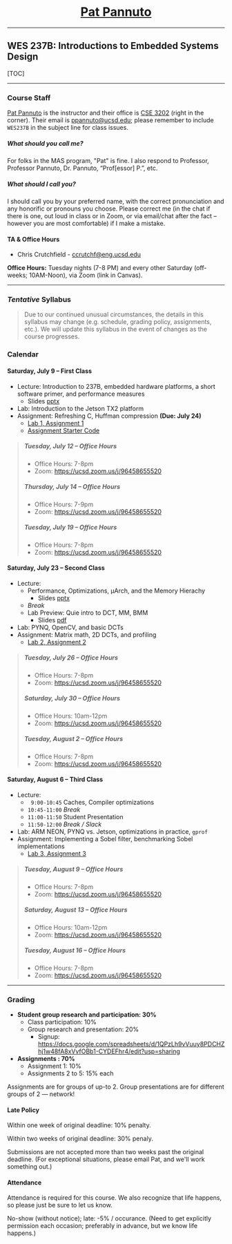 <div align="center">
<h1><a href="/">Pat Pannuto</a></h1>
</div>

---

<h2>WES 237B: Introductions to Embedded Systems Design</h2>

<!--
## Overview

### Learning Goals

---
-->

[TOC]

---

### Course Staff

[Pat Pannuto](https://patpannuto.com) is the instructor and their office is [CSE 3202](https://cse.ucsd.edu/about/floormaps) (right in the corner).
Their email is [ppannuto@ucsd.edu](mailto:ppannuto@ucsd.edu?Subject=CSE141:);
please remember to include `WES237B` in the subject line for class issues.

##### What should you call me?
For folks in the MAS program, "Pat" is fine.
I also respond to Professor, Professor Pannuto, Dr. Pannuto, &ldquo;Prof[essor] P.&rdquo;, etc.

##### What should I call you?
I should call you by your preferred name, with the correct pronunciation and any honorific or pronouns you choose.
Please correct me (in the chat if there is one, out loud in class or in Zoom, or via email/chat after the fact – however you are most comfortable) if I make a mistake.


#### TA & Office Hours

 - Chris Crutchfield - ccrutchf@eng.ucsd.edu

**Office Hours:** Tuesday nights (7-8 PM) and every other Saturday (off-weeks; 10AM-Noon), via Zoom (link in Canvas).


---


### _Tentative_ Syllabus

> Due to our continued unusual circumstances, the details in this syllabus may
> change (e.g. schedule, grading policy, assignments, etc.). We will update
> this syllabus in the event of changes as the course progresses.


### Calendar

#### **Saturday, July 9** &ndash; First Class

 - Lecture: Introduction to 237B, embedded hardware platforms, a short software primer, and performance measures
     - Slides [pptx](wes237b-su22-01-Intro_HWandHuffman.pptx)
 - Lab: Introduction to the Jetson TX2 platform
 - Assignment: Refreshing C, Huffman compression **(Due: July 24)**
     - [Lab 1, Assignment 1](assignment1.html)
     - [Assignment Starter Code](wes237b-a1-huffman.zip)

> ##### **Tuesday, July 12** &ndash; Office Hours
>  - Office Hours: 7-8pm
>  - Zoom: https://ucsd.zoom.us/j/96458655520
> ##### **Thursday, July 14** &ndash; Office Hours
>  - Office Hours: 7-9pm
>  - Zoom: https://ucsd.zoom.us/j/96458655520
> ##### **Tuesday, July 19** &ndash; Office Hours
>  - Office Hours: 7-8pm
>  - Zoom: https://ucsd.zoom.us/j/96458655520

#### **Saturday, July 23** &ndash; Second Class

 - Lecture:
     - Performance, Optimizations, µArch, and the Memory Hierachy
         - Slides [pptx](wes237b-su22-02-Performance_Optimization_Jpg.pptx)
     - _Break_
     - Lab Preview: Quie intro to DCT, MM, BMM
         - Slides [pdf](wes237b-su22-02-LabPrimer.pdf)
 - Lab: PYNQ, OpenCV, and basic DCTs
 - Assignment: Matrix math, 2D DCTs, and profiling
     - [Lab 2, Assignment 2](assignment2/)

> ##### **Tuesday, July 26** &ndash; Office Hours
>  - Office Hours: 7-8pm
>  - Zoom: https://ucsd.zoom.us/j/96458655520
> ##### **Saturday, July 30** &ndash; Office Hours
>  - Office Hours: 10am-12pm
>  - Zoom: https://ucsd.zoom.us/j/96458655520
> ##### **Tuesday, August 2** &ndash; Office Hours
>  - Office Hours: 7-8pm
>  - Zoom: https://ucsd.zoom.us/j/96458655520

#### **Saturday, August 6** &ndash; Third Class

 - Lecture:
     - ` 9:00-10:45` Caches, Compiler optimizations
     - `10:45-11:00` _Break_
     - `11:00-11:50` Student Presentation
     - `11:50-12:00` _Break / Slack_
 - Lab: ARM NEON, PYNQ vs. Jetson, optimizations in practice, `gprof`
 - Assignment: Implementing a Sobel filter, benchmarking Sobel implementations
     - [Lab 3, Assignment 3](assignment3/)

> ##### **Tuesday, August 9** &ndash; Office Hours
>  - Office Hours: 7-8pm
>  - Zoom: https://ucsd.zoom.us/j/96458655520
> ##### **Saturday, August 13** &ndash; Office Hours
>  - Office Hours: 10am-12pm
>  - Zoom: https://ucsd.zoom.us/j/96458655520
> ##### **Tuesday, August 16** &ndash; Office Hours
>  - Office Hours: 7-8pm
>  - Zoom: https://ucsd.zoom.us/j/96458655520

<!--
 - **Saturday, August 20** &ndash; Fourth Class
    - Lecture:
    - Lab:
    - Assignment:

 - **Tuesday, August 23** &ndash; Office Hours
    - Office Hours: 7-8pm
    - Zoom: https://ucsd.zoom.us/j/96458655520
 - **Saturday, August 27** &ndash;
    - Office Hours: 10am-12pm
    - Zoom: https://ucsd.zoom.us/j/96458655520
 - **Tuesday, August 30** &ndash; Office Hours
    - Office Hours: 7-8pm
    - Zoom: https://ucsd.zoom.us/j/96458655520

 - **Saturday, September 3** &ndash; Fifth & Final Class
    - Lecture:
    - Lab:
    - Assignment:
-->


---


### Grading

 - **Student group research and participation: 30%**
    - Class participation: 10%
    - Group research and presentation: 20%
        - Signup: https://docs.google.com/spreadsheets/d/1QPzLh9vVuuy8PDCHZhj1w48fA8xVvfOBb1-CYDEFhr4/edit?usp=sharing
 - **Assignments : 70%**
    - Assignment 1: 10%
    - Assignments 2 to 5: 15% each

Assignments are for groups of up-to 2.
Group presentations are for different groups of 2 — network!

#### Late Policy

Within one week of original deadline: 10% penalty.

Within two weeks of original deadline: 30% penaly.

Submissions are not accepted more than two weeks past the original deadline.
(For exceptional situations, please email Pat, and we'll work something out.)

#### Attendance

Attendance is required for this course. We also recognize that life happens, so please
just be sure to let us know.

No-show (without notice); late: -5% / occurance. (Need to get explicitly permission
each occasion; preferably in advance, but we know life happens.)

